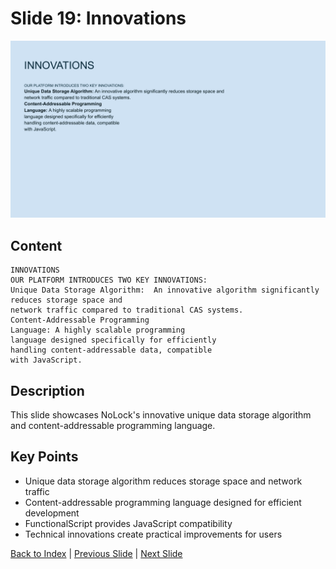 # Slide 19: Innovations

![Slide 19](../images/slide19.png)

## Content

```
INNOVATIONS 
OUR PLATFORM INTRODUCES TWO KEY INNOVATIONS: 
Unique Data Storage Algorithm:  An innovative algorithm significantly reduces storage space and 
network traffic compared to traditional CAS systems. 
Content-Addressable Programming 
Language: A highly scalable programming 
language designed specifically for efficiently 
handling content-addressable data, compatible 
with JavaScript.
```

## Description

This slide showcases NoLock's innovative unique data storage algorithm and content-addressable programming language.

## Key Points

- Unique data storage algorithm reduces storage space and network traffic
- Content-addressable programming language designed for efficient development
- FunctionalScript provides JavaScript compatibility
- Technical innovations create practical improvements for users

[Back to Index](../README.md) | [Previous Slide](slide18.md) | [Next Slide](slide20.md)